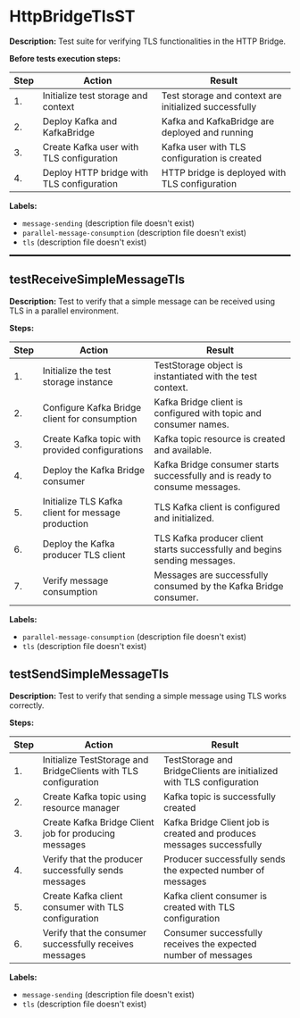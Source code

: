 # HttpBridgeTlsST

**Description:** Test suite for verifying TLS functionalities in the HTTP Bridge.

**Before tests execution steps:**

| Step | Action | Result |
| - | - | - |
| 1. | Initialize test storage and context | Test storage and context are initialized successfully |
| 2. | Deploy Kafka and KafkaBridge | Kafka and KafkaBridge are deployed and running |
| 3. | Create Kafka user with TLS configuration | Kafka user with TLS configuration is created |
| 4. | Deploy HTTP bridge with TLS configuration | HTTP bridge is deployed with TLS configuration |

**Labels:**

* `message-sending` (description file doesn't exist)
* `parallel-message-consumption` (description file doesn't exist)
* `tls` (description file doesn't exist)

<hr style="border:1px solid">

## testReceiveSimpleMessageTls

**Description:** Test to verify that a simple message can be received using TLS in a parallel environment.

**Steps:**

| Step | Action | Result |
| - | - | - |
| 1. | Initialize the test storage instance | TestStorage object is instantiated with the test context. |
| 2. | Configure Kafka Bridge client for consumption | Kafka Bridge client is configured with topic and consumer names. |
| 3. | Create Kafka topic with provided configurations | Kafka topic resource is created and available. |
| 4. | Deploy the Kafka Bridge consumer | Kafka Bridge consumer starts successfully and is ready to consume messages. |
| 5. | Initialize TLS Kafka client for message production | TLS Kafka client is configured and initialized. |
| 6. | Deploy the Kafka producer TLS client | TLS Kafka producer client starts successfully and begins sending messages. |
| 7. | Verify message consumption | Messages are successfully consumed by the Kafka Bridge consumer. |

**Labels:**

* `parallel-message-consumption` (description file doesn't exist)
* `tls` (description file doesn't exist)


## testSendSimpleMessageTls

**Description:** Test to verify that sending a simple message using TLS works correctly.

**Steps:**

| Step | Action | Result |
| - | - | - |
| 1. | Initialize TestStorage and BridgeClients with TLS configuration | TestStorage and BridgeClients are initialized with TLS configuration |
| 2. | Create Kafka topic using resource manager | Kafka topic is successfully created |
| 3. | Create Kafka Bridge Client job for producing messages | Kafka Bridge Client job is created and produces messages successfully |
| 4. | Verify that the producer successfully sends messages | Producer successfully sends the expected number of messages |
| 5. | Create Kafka client consumer with TLS configuration | Kafka client consumer is created with TLS configuration |
| 6. | Verify that the consumer successfully receives messages | Consumer successfully receives the expected number of messages |

**Labels:**

* `message-sending` (description file doesn't exist)
* `tls` (description file doesn't exist)

